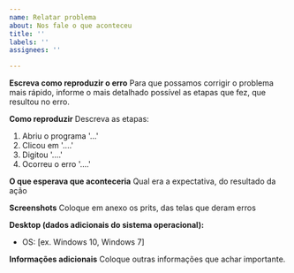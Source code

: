 ```yaml
---
name: Relatar problema
about: Nos fale o que aconteceu
title: ''
labels: ''
assignees: ''

---
```


**Escreva como reproduzir o erro**
Para que possamos corrigir o problema mais rápido, informe o mais detalhado possível as etapas que fez, que resultou no erro.

**Como reproduzir**
Descreva as etapas:
1. Abriu o programa '...'
2. Clicou em '....'
3. Digitou '....'
4. Ocorreu o erro '....'

**O que esperava que aconteceria**
Qual era a expectativa, do resultado da ação

**Screenshots**
Coloque em anexo os prits, das telas que deram erros

**Desktop (dados adicionais do sistema operacional):**
 - OS: [ex. Windows 10, Windows 7]

**Informações adicionais**
Coloque outras informações que achar importante.
